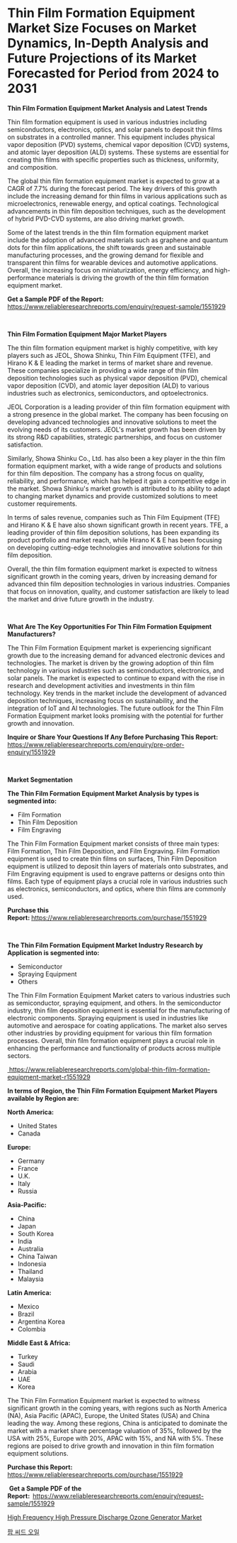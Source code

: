 <p><h1>Thin Film Formation Equipment Market Size Focuses on Market Dynamics, In-Depth Analysis and Future Projections of its Market Forecasted for Period from 2024 to 2031</h1></p><p><strong>Thin Film Formation Equipment Market Analysis and Latest Trends</strong></p>
<p><p>Thin film formation equipment is used in various industries including semiconductors, electronics, optics, and solar panels to deposit thin films on substrates in a controlled manner. This equipment includes physical vapor deposition (PVD) systems, chemical vapor deposition (CVD) systems, and atomic layer deposition (ALD) systems. These systems are essential for creating thin films with specific properties such as thickness, uniformity, and composition.</p><p>The global thin film formation equipment market is expected to grow at a CAGR of 7.7% during the forecast period. The key drivers of this growth include the increasing demand for thin films in various applications such as microelectronics, renewable energy, and optical coatings. Technological advancements in thin film deposition techniques, such as the development of hybrid PVD-CVD systems, are also driving market growth.</p><p>Some of the latest trends in the thin film formation equipment market include the adoption of advanced materials such as graphene and quantum dots for thin film applications, the shift towards green and sustainable manufacturing processes, and the growing demand for flexible and transparent thin films for wearable devices and automotive applications. Overall, the increasing focus on miniaturization, energy efficiency, and high-performance materials is driving the growth of the thin film formation equipment market.</p></p>
<p><strong>Get a Sample PDF of the Report:&nbsp;</strong> <a href="https://www.reliableresearchreports.com/enquiry/request-sample/1551929">https://www.reliableresearchreports.com/enquiry/request-sample/1551929</a></p>
<p>&nbsp;</p>
<p><strong>Thin Film Formation Equipment Major Market Players</strong></p>
<p><p>The thin film formation equipment market is highly competitive, with key players such as JEOL, Showa Shinku, Thin Film Equipment (TFE), and Hirano K & E leading the market in terms of market share and revenue. These companies specialize in providing a wide range of thin film deposition technologies such as physical vapor deposition (PVD), chemical vapor deposition (CVD), and atomic layer deposition (ALD) to various industries such as electronics, semiconductors, and optoelectronics.</p><p>JEOL Corporation is a leading provider of thin film formation equipment with a strong presence in the global market. The company has been focusing on developing advanced technologies and innovative solutions to meet the evolving needs of its customers. JEOL's market growth has been driven by its strong R&D capabilities, strategic partnerships, and focus on customer satisfaction.</p><p>Similarly, Showa Shinku Co., Ltd. has also been a key player in the thin film formation equipment market, with a wide range of products and solutions for thin film deposition. The company has a strong focus on quality, reliability, and performance, which has helped it gain a competitive edge in the market. Showa Shinku's market growth is attributed to its ability to adapt to changing market dynamics and provide customized solutions to meet customer requirements.</p><p>In terms of sales revenue, companies such as Thin Film Equipment (TFE) and Hirano K & E have also shown significant growth in recent years. TFE, a leading provider of thin film deposition solutions, has been expanding its product portfolio and market reach, while Hirano K & E has been focusing on developing cutting-edge technologies and innovative solutions for thin film deposition.</p><p>Overall, the thin film formation equipment market is expected to witness significant growth in the coming years, driven by increasing demand for advanced thin film deposition technologies in various industries. Companies that focus on innovation, quality, and customer satisfaction are likely to lead the market and drive future growth in the industry.</p></p>
<p>&nbsp;</p>
<p><strong>What Are The Key Opportunities For Thin Film Formation Equipment Manufacturers?</strong></p>
<p><p>The Thin Film Formation Equipment market is experiencing significant growth due to the increasing demand for advanced electronic devices and technologies. The market is driven by the growing adoption of thin film technology in various industries such as semiconductors, electronics, and solar panels. The market is expected to continue to expand with the rise in research and development activities and investments in thin film technology. Key trends in the market include the development of advanced deposition techniques, increasing focus on sustainability, and the integration of IoT and AI technologies. The future outlook for the Thin Film Formation Equipment market looks promising with the potential for further growth and innovation.</p></p>
<p><strong>Inquire or Share Your Questions If Any Before Purchasing This Report:</strong> <a href="https://www.reliableresearchreports.com/enquiry/pre-order-enquiry/1551929">https://www.reliableresearchreports.com/enquiry/pre-order-enquiry/1551929</a></p>
<p>&nbsp;</p>
<p><strong>Market Segmentation</strong></p>
<p><strong>The Thin Film Formation Equipment Market Analysis by types is segmented into:</strong></p>
<p><ul><li>Film Formation</li><li>Thin Film Deposition</li><li>Film Engraving</li></ul></p>
<p><p>The Thin Film Formation Equipment market consists of three main types: Film Formation, Thin Film Deposition, and Film Engraving. Film Formation equipment is used to create thin films on surfaces, Thin Film Deposition equipment is utilized to deposit thin layers of materials onto substrates, and Film Engraving equipment is used to engrave patterns or designs onto thin films. Each type of equipment plays a crucial role in various industries such as electronics, semiconductors, and optics, where thin films are commonly used.</p></p>
<p><strong>Purchase this Report:&nbsp;</strong><a href="https://www.reliableresearchreports.com/purchase/1551929">https://www.reliableresearchreports.com/purchase/1551929</a></p>
<p>&nbsp;</p>
<p><strong>The Thin Film Formation Equipment Market Industry Research by Application is segmented into:</strong></p>
<p><ul><li>Semiconductor</li><li>Spraying Equipment</li><li>Others</li></ul></p>
<p><p>The Thin Film Formation Equipment Market caters to various industries such as semiconductor, spraying equipment, and others. In the semiconductor industry, thin film deposition equipment is essential for the manufacturing of electronic components. Spraying equipment is used in industries like automotive and aerospace for coating applications. The market also serves other industries by providing equipment for various thin film formation processes. Overall, thin film formation equipment plays a crucial role in enhancing the performance and functionality of products across multiple sectors.</p></p>
<p><a href="https://www.reliableresearchreports.com/global-thin-film-formation-equipment-market-r1551929">&nbsp;https://www.reliableresearchreports.com/global-thin-film-formation-equipment-market-r1551929</a></p>
<p><strong>In terms of Region, the Thin Film Formation Equipment Market Players available by Region are:</strong></p>
<p>
    <p> <strong> North America: </strong>
        <ul>
            <li>United States</li>
            <li>Canada</li>
        </ul>
        </p> 
    <p> <strong> Europe: </strong>
        <ul>
            <li>Germany</li>
            <li>France</li>
            <li>U.K.</li>
            <li>Italy</li>
            <li>Russia</li>
        </ul>
        </p> 
    <p> <strong> Asia-Pacific: </strong>
        <ul>
            <li>China</li>
            <li>Japan</li>
            <li>South Korea</li>
            <li>India</li>
            <li>Australia</li>
            <li>China Taiwan</li>
            <li>Indonesia</li>
            <li>Thailand</li>
            <li>Malaysia</li>
        </ul>
        </p> 
    <p> <strong> Latin America: </strong>
        <ul>
            <li>Mexico</li>
            <li>Brazil</li>
            <li>Argentina Korea</li>
            <li>Colombia</li>
        </ul>
        </p> 
    <p> <strong> Middle East & Africa: </strong>
        <ul>
            <li>Turkey</li>
            <li>Saudi</li>
            <li>Arabia</li>
            <li>UAE</li>
            <li>Korea</li>
        </ul>
    </p>
    </p>
<p><p>The Thin Film Formation Equipment market is expected to witness significant growth in the coming years, with regions such as North America (NA), Asia Pacific (APAC), Europe, the United States (USA) and China leading the way. Among these regions, China is anticipated to dominate the market with a market share percentage valuation of 35%, followed by the USA with 25%, Europe with 20%, APAC with 15%, and NA with 5%. These regions are poised to drive growth and innovation in thin film formation equipment solutions.</p></p>
<p><strong>Purchase this Report: </strong><a href="https://www.reliableresearchreports.com/purchase/1551929">https://www.reliableresearchreports.com/purchase/1551929</a></p>
<p>&nbsp;<strong>Get a Sample PDF of the Report:&nbsp;&nbsp;</strong><a href="https://www.reliableresearchreports.com/enquiry/request-sample/1551929">https://www.reliableresearchreports.com/enquiry/request-sample/1551929</a></p>
<p><strong></strong></p>
<p><p><a href="https://github.com/biheemgalvinlouises6hokrh3h/Market-Research-Report-List-2/blob/main/high-frequency-high-pressure-discharge-ozone-generator-market.md">High Frequency High Pressure Discharge Ozone Generator Market</a></p><p><a href="https://github.com/anton65482023/Market-Research-Report-List-1/blob/main/687344236064.md">팜 씨드 오일</a></p></p>